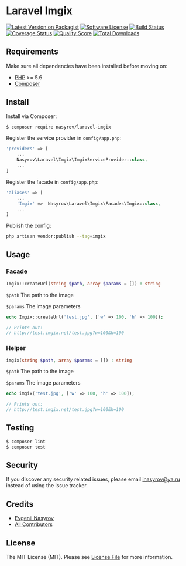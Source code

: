 # Laravel Imgix

[![Latest Version on Packagist][ico-version]][link-packagist]
[![Software License][ico-license]](LICENSE.md)
[![Build Status][ico-travis]][link-travis]
[![Coverage Status][ico-scrutinizer]][link-scrutinizer]
[![Quality Score][ico-code-quality]][link-code-quality]
[![Total Downloads][ico-downloads]][link-downloads]

## Requirements

Make sure all dependencies have been installed before moving on:

* [PHP](http://php.net/manual/en/install.php) >= 5.6
* [Composer](https://getcomposer.org/download/)

## Install

Install via Composer:

``` bash
$ composer require nasyrov/laravel-imgix
```

Register the service provider in `config/app.php`:

``` php
'providers' => [
    ...
    Nasyrov\Laravel\Imgix\ImgixServiceProvider::class,
    ...
]
```

Register the facade in `config/app.php`:

``` php
'aliases' => [
    ...
    'Imgix' =>  Nasyrov\Laravel\Imgix\Facades\Imgix::class,
    ...
]
```

Publish the config:

``` bash
php artisan vendor:publish --tag=imgix
```

## Usage

### Facade

``` php
Imgix::createUrl(string $path, array $params = []) : string
```

`$path` The path to the image

`$params` The image parameters

``` php
echo Imgix::createUrl('test.jpg', ['w' => 100, 'h' => 100]);

// Prints out:
// http://test.imgix.net/test.jpg?w=100&h=100
```

### Helper

``` php
imgix(string $path, array $params = []) : string
```

`$path` The path to the image

`$params` The image parameters

``` php
echo imgix('test.jpg', ['w' => 100, 'h' => 100]);

// Prints out:
// http://test.imgix.net/test.jpg?w=100&h=100
```

## Testing

``` bash
$ composer lint
$ composer test
```

## Security

If you discover any security related issues, please email inasyrov@ya.ru instead of using the issue tracker.

## Credits

- [Evgenii Nasyrov][link-author]
- [All Contributors][link-contributors]

## License

The MIT License (MIT). Please see [License File](LICENSE.md) for more information.

[ico-version]: https://img.shields.io/packagist/v/nasyrov/laravel-imgix.svg?style=flat-square
[ico-license]: https://img.shields.io/badge/license-MIT-brightgreen.svg?style=flat-square
[ico-travis]: https://img.shields.io/travis/nasyrov/laravel-imgix/master.svg?style=flat-square
[ico-scrutinizer]: https://img.shields.io/scrutinizer/coverage/g/nasyrov/laravel-imgix.svg?style=flat-square
[ico-code-quality]: https://img.shields.io/scrutinizer/g/nasyrov/laravel-imgix.svg?style=flat-square
[ico-downloads]: https://img.shields.io/packagist/dt/nasyrov/laravel-imgix.svg?style=flat-square

[link-packagist]: https://packagist.org/packages/nasyrov/laravel-imgix
[link-travis]: https://travis-ci.org/nasyrov/laravel-imgix
[link-scrutinizer]: https://scrutinizer-ci.com/g/nasyrov/laravel-imgix/code-structure
[link-code-quality]: https://scrutinizer-ci.com/g/nasyrov/laravel-imgix
[link-downloads]: https://packagist.org/packages/nasyrov/laravel-imgix
[link-author]: https://github.com/nasyrov
[link-contributors]: ../../contributors
